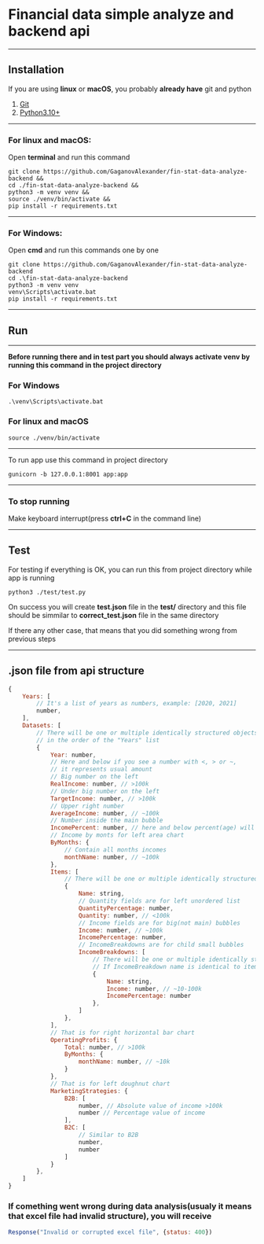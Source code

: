# Financial data simple analyze and backend api
___
## Installation
If you are using **linux** or **macOS**, you probably **already have** git and python
1. [Git](https://git-scm.com/)
2. [Python3.10+](https://www.python.org/downloads/)
___
### For linux and macOS:
Open **terminal** and run this command
```
git clone https://github.com/GaganovAlexander/fin-stat-data-analyze-backend &&
cd ./fin-stat-data-analyze-backend &&
python3 -m venv venv &&
source ./venv/bin/activate &&
pip install -r requirements.txt
```
___
### For Windows:
Open **cmd** and run this commands one by one
```
git clone https://github.com/GaganovAlexander/fin-stat-data-analyze-backend
cd .\fin-stat-data-analyze-backend
python3 -m venv venv
venv\Scripts\activate.bat
pip install -r requirements.txt
```
___
## Run
___
**Before running there and in test part you should always activate venv by running this command in the project directory**
### For Windows
```
.\venv\Scripts\activate.bat
```
### For linux and macOS
```
source ./venv/bin/activate
```
___
To run app use this command in project directory
```
gunicorn -b 127.0.0.1:8001 app:app
```
___
### To stop running
Make keyboard interrupt(press **ctrl+C** in the command line)
___
## Test
For testing if everything is OK, you can run this from project directory while app is running
```
python3 ./test/test.py
```
On success you will create **test.json** file in the **test/** directory and this file should be simmilar to **correct_test.json** file in the same directory

If there any other case, that means that you did something wrong from previous steps
___
## .json file from api structure
```js
{
    Years: [
        // It's a list of years as numbers, example: [2020, 2021]
        number,
    ],
    Datasets: [
        // There will be one or multiple identically structured objects
        // in the order of the "Years" list
        {
            Year: number,
            // Here and below if you see a number with <, > or ~,
            // it represents usual amount
            // Big number on the left
            RealIncome: number, // >100k
            // Under big number on the left
            TargetIncome: number, // >100k 
            // Upper right number
            AverageIncome: number, // ~100k
            // Number inside the main bubble
            IncomePercent: number, // here and below percent(age) will be 0-100
            // Income by monts for left area chart
            ByMonths: {
                // Contain all months incomes
                monthName: number, // ~100k
            },
            Items: [
                // There will be one or multiple identically structured objects
                {
                    Name: string,
                    // Quantity fields are for left unordered list
                    QuantityPercentage: number,
                    Quantity: number, // <100k
                    // Income fields are for big(not main) bubbles
                    Income: number, // ~100k 
                    IncomePercentage: number, 
                    // IncomeBreakdowns are for child small bubbles
                    IncomeBreakdowns: [
                        // There will be one or multiple identically structured objects
                        // If IncomeBreakdown name is identical to item name, there will be empty
                        {
                            Name: string,
                            Income: number, // ~10-100k
                            IncomePercentage: number
                        },
                    ]
                },
            ],
            // That is for right horizontal bar chart
            OperatingProfits: {
                Total: number, // >100k
                ByMonths: {
                    monthName: number, // ~10k
                }
            },
            // That is for left doughnut chart
            MarketingStrategies: {
                B2B: [
                    number, // Absolute value of income >100k
                    number // Percentage value of income
                ],
                B2C: [
                    // Similar to B2B
                    number,
                    number
                ]
            }
        },
    ]
}
```
### If comething went wrong during data analysis(usualy it means that excel file had invalid structure), you will receive
```js
Response("Invalid or corrupted excel file", {status: 400})
```